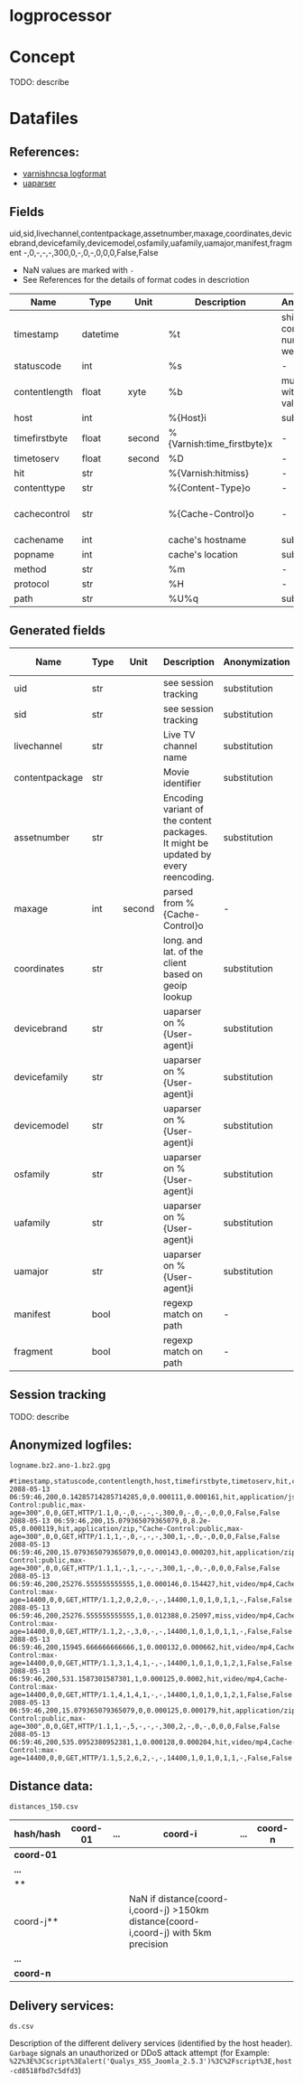 # logprocessor

# Concept

TODO: describe

# Datafiles

## References:

* [varnishncsa logformat](https://varnish-cache.org/docs/6.0/reference/varnishncsa.html)
* [uaparser](http://)

## Fields
uid,sid,livechannel,contentpackage,assetnumber,maxage,coordinates,devicebrand,devicefamily,devicemodel,osfamily,uafamily,uamajor,manifest,fragment
-,0,-,-,-,300,0,-,0,-,0,0,0,False,False

* NaN values are marked with `-`
* See References for the details of format codes in descriotion

|Name          |Type    |Unit  |Description|Anonymization|RAW example|Anonymized example|
|--------------|--------|------|-----------|-------------|-----------|------------------|
|timestamp     |datetime|      |%t         |shift with constatn number of weeks|2021-01-01 06:59:46|2088-01-08 06:59:46|
|statuscode    |int     |      |%s         |-            |200|200|
|contentlength |float   |xyte  |%b         |multiplication with a constant value|300kB|0.14285714285714285|
|host          |int     |      |%{Host}i   |subtitution. |livetv.cdn.telekom.de|3|
|timefirstbyte |float   |second|%{Varnish:time_firstbyte}x|-|0.01|0.01| 
|timetoserv    |float   |second|%D         |-            |0.123|0.123|
|hit           |str     |      |%{Varnish:hitmiss}|-|hit|hit|
|contenttype   |str     |      |%{Content-Type}o|-|application/json|application/json|
|cachecontrol  |str     |      |%{Cache-Control}o|-|Cache-Control:public,max-age=300|Cache-Control:public,max-age=300|
|cachename     |int     |      |cache's hostname|substitution|edge_cache_frankfurt|5|
|popname       |int     |      |cache's location|substitution|Frankfurt|3|
|method        |str     |      |%m         |-|GET|GET|
|protocol      |str     |      |%H         |-|HTTP/1.1|HTTP/1.1|
|path          |str     |      |%U%q       |substitution|/resource/index.html|656|


## Generated fields

|Name          |Type    |Unit  |Description|Anonymization|RAW example|Anonymized example|
|--------------|--------|------|-----------|-------------|-----------|------------------|
|uid           |str     |      |see session tracking|substitution|*intern. id*|45|
|sid           |str     |      |see session tracking|substitution|*intern. id*|42|
|livechannel   |str     |      |Live TV channel name|substitution|cnn|63|
|contentpackage|str     |      |Movie identifier|substitution|Return of the Jedi|22|
|assetnumber   |str     |      |Encoding variant of the content packages. It might be updated by every reencoding.|substitution|*intern. id*|65|
|maxage        |int     |second|parsed from %{Cache-Control}o|-|300|300|
|coordinates   |str     |      |long. and lat. of the client based on geoip lookup|substitution|8.454:46.444|6|
|devicebrand   |str     |      |uaparser on %{User-agent}i|substitution|Apple|3|
|devicefamily  |str     |      |uaparser on %{User-agent}i|substitution|Mac|32|
|devicemodel   |str     |      |uaparser on %{User-agent}i|substitution|Mac|5|
|osfamily      |str     |      |uaparser on %{User-agent}i|substitution|Mac OS X|7|
|uafamily      |str     |      |uaparser on %{User-agent}i|substitution|Chrome|9|
|uamajor       |str     |      |uaparser on %{User-agent}i|substitution|10|20|
|manifest      |bool    |      |regexp match on path|-|true|true|
|fragment      |bool    |      |regexp match on path|-|false|false|

## Session tracking
  
TODO: describe
  
## Anonymized logfiles:

`logname.bz2.ano-1.bz2.gpg`

``` csv
#timestamp,statuscode,contentlength,host,timefirstbyte,timetoserv,hit,contenttype,cachecontrol,cachename,popname,method,protocol,path,uid,sid,livechannel,contentpackage,assetnumber,maxage,coordinates,devicebrand,devicefamily,devicemodel,osfamily,uafamily,uamajor,manifest,fragment
2088-05-13 06:59:46,200,0.14285714285714285,0,0.000111,0.000161,hit,application/json,"Cache-Control:public,max-age=300",0,0,GET,HTTP/1.1,0,-,0,-,-,-,300,0,-,0,-,0,0,0,False,False
2088-05-13 06:59:46,200,15.079365079365079,0,8.2e-05,0.000119,hit,application/zip,"Cache-Control:public,max-age=300",0,0,GET,HTTP/1.1,1,-,0,-,-,-,300,1,-,0,-,0,0,0,False,False
2088-05-13 06:59:46,200,15.079365079365079,0,0.000143,0.000203,hit,application/zip,"Cache-Control:public,max-age=300",0,0,GET,HTTP/1.1,1,-,1,-,-,-,300,1,-,0,-,0,0,0,False,False
2088-05-13 06:59:46,200,25276.555555555555,1,0.000146,0.154427,hit,video/mp4,Cache-Control:max-age=14400,0,0,GET,HTTP/1.1,2,0,2,0,-,-,14400,1,0,1,0,1,1,-,False,False
2088-05-13 06:59:46,200,25276.555555555555,1,0.012388,0.25097,miss,video/mp4,Cache-Control:max-age=14400,0,0,GET,HTTP/1.1,2,-,3,0,-,-,14400,1,0,1,0,1,1,-,False,False
2088-05-13 06:59:46,200,15945.666666666666,1,0.000132,0.000662,hit,video/mp4,Cache-Control:max-age=14400,0,0,GET,HTTP/1.1,3,1,4,1,-,-,14400,1,0,1,0,1,2,1,False,False
2088-05-13 06:59:46,200,531.1587301587301,1,0.000125,0.0002,hit,video/mp4,Cache-Control:max-age=14400,0,0,GET,HTTP/1.1,4,1,4,1,-,-,14400,1,0,1,0,1,2,1,False,False
2088-05-13 06:59:46,200,15.079365079365079,0,0.000125,0.000179,hit,application/zip,"Cache-Control:public,max-age=300",0,0,GET,HTTP/1.1,1,-,5,-,-,-,300,2,-,0,-,0,0,0,False,False
2088-05-13 06:59:46,200,535.0952380952381,1,0.000128,0.000204,hit,video/mp4,Cache-Control:max-age=14400,0,0,GET,HTTP/1.1,5,2,6,2,-,-,14400,1,0,1,0,1,1,-,False,False
```

## Distance data:


`distances_150.csv`

|hash/hash|coord-01|...     |coord-i |...|coord-n|
|-------------|--------|--------|--------|---|-------|
|**coord-01** |        |        |        |   |       |
|**...**      |        |        |        |   |       |
|**
coord-j**  |        |        | NaN if distance(coord-i,coord-j) >150km<br/>distance(coord-i,coord-j) with 5km precision|   |       |
|**...**      |        |        |        |   |       |
|**coord-n**  |        |        |        |   |       |

## Delivery services:

`ds.csv`

Description of the different delivery services (identified by the host header). `Garbage` signals an unauthorized or
DDoS attack attempt (for
Example: `%22%3E%3Cscript%3Ealert('Qualys_XSS_Joomla_2.5.3')%3C%2Fscript%3E,host-cd8518fbd7c5dfd3`)




